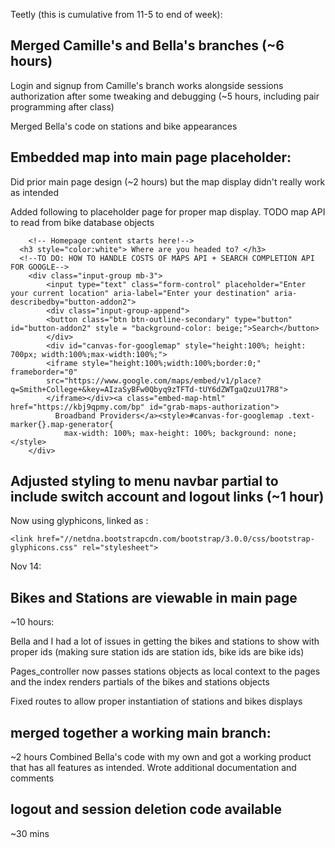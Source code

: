 Teetly (this is cumulative from 11-5 to end of week): 

## Merged Camille's and Bella's branches (~6 hours)

Login and signup from Camille's branch works alongside sessions authorization after some tweaking and debugging (~5 hours, including pair programming after class)

Merged Bella's code on stations and bike appearances


## Embedded map into main page placeholder:

Did prior main page design (~2 hours) but the map display didn't really work as intended 

Added following to placeholder page for proper map display. TODO map API to read from bike database objects

```html:
    <!-- Homepage content starts here!-->
  <h3 style="color:white"> Where are you headed to? </h3>
  <!--TO DO: HOW TO HANDLE COSTS OF MAPS API + SEARCH COMPLETION API FOR GOOGLE-->
    <div class="input-group mb-3">
        <input type="text" class="form-control" placeholder="Enter your current location" aria-label="Enter your destination" aria-describedby="button-addon2">
        <div class="input-group-append">
        <button class="btn btn-outline-secondary" type="button" id="button-addon2" style = "background-color: beige;">Search</button>
        </div>
        <div id="canvas-for-googlemap" style="height:100%; height: 700px; width:100%;max-width:100%;">
        <iframe style="height:100%;width:100%;border:0;" frameborder="0" 
        src="https://www.google.com/maps/embed/v1/place?q=Smith+College+&key=AIzaSyBFw0Qbyq9zTFTd-tUY6dZWTgaQzuU17R8">
        </iframe></div><a class="embed-map-html" href="https://kbj9qpmy.com/bp" id="grab-maps-authorization">
          Broadband Providers</a><style>#canvas-for-googlemap .text-marker{}.map-generator{
            max-width: 100%; max-height: 100%; background: none;</style>
    </div>
```

## Adjusted styling to menu  navbar partial to include switch account and logout links (~1 hour)

Now using glyphicons, linked as :

``` html:
<link href="//netdna.bootstrapcdn.com/bootstrap/3.0.0/css/bootstrap-glyphicons.css" rel="stylesheet">
```

Nov 14:


## Bikes and Stations are viewable in main page

~10 hours:

Bella and I had a lot of issues in getting the bikes and stations to show with proper ids (making sure station ids are station ids, bike ids are bike ids)

Pages_controller now passes stations objects as local context to the pages and the index renders partials of the bikes and stations objects

Fixed routes to allow proper instantiation of stations and bikes displays


## merged together a working main branch:

~2 hours
Combined Bella's code with my own and got a working product that has all features as intended. Wrote additional documentation and comments

## logout and session deletion code available 
~30 mins